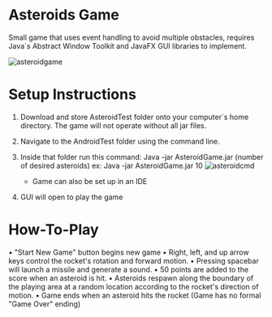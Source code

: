 # Asteroids Game
Small game that uses event handling to avoid multiple obstacles, 
requires Java`s Abstract Window Toolkit and JavaFX GUI libraries to implement.

![asteroidgame](https://user-images.githubusercontent.com/36057651/175826420-94474a48-7864-4f9f-b97d-0ee908fa7f69.PNG)


# Setup Instructions
1. Download and store AsteroidTest folder onto your computer`s home directory. The game will not operate without all jar files. 
2. Navigate to the AndroidTest folder using the command line.
3. Inside that folder run this command: Java -jar AsteroidGame.jar (number of desired asteroids)
   ex: Java -jar AsteroidGame.jar 10
   ![asteroidcmd](https://user-images.githubusercontent.com/36057651/175825861-20045f4f-81ba-4567-a369-a0b145e39a99.PNG)

   - Game can also be set up in an IDE
   
4. GUI will open to play the game


# How-To-Play
•	"Start New Game" button begins new game 
•	Right, left, and up arrow keys control the rocket's rotation and forward motion.
•	Pressing spacebar will launch a missile and generate a sound.
•	50 points are added to the score when an asteroid is hit. 
•  Asteroids respawn along the boundary of the playing area at a random location according to the rocket's direction of motion. 
•  Game ends when an asteroid hits the rocket (Game has no formal "Game Over" ending)
